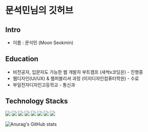 # 문석민님의 깃허브

## Intro

* 이름 : 문석민 (Moon Seokmin)


## Education

* 비전공자, 입문자도 가능한 웹 개발자 부트캠프 (새싹x코딩온) - 진행중
* 웹디자인(UI/UX) & 웹퍼블리셔 과정 (이지디자인컴퓨터학원) - 수료
* 부일전자디자인고등학교 - 통신과


## Technology Stacks
<img src="https://img.shields.io/badge/HTML-E34F26?style=flat-square&logo=html5&logoColor=white"/></a>
<img src="https://img.shields.io/badge/CSS-1572B6?style=flat-square&logo=css3&logoColor=white"/></a>
<img src="https://img.shields.io/badge/JavaScript-F7DF1E?style=flat-square&logo=javascript&logoColor=white"/></a>
<img src="https://img.shields.io/badge/React-61DAFB?style=flat-square&logo=react&logoColor=white"/></a>
<img src="https://img.shields.io/badge/Styled--Components-DB7093?style=flat-square&logo=styled-components&logoColor=white"/></a>
<img src="https://img.shields.io/badge/Puppeteer-DB7093?&style=flat-square&logo=puppeteer&logoColor=white"/></a>
<img src="https://img.shields.io/badge/Python-blue?style=flat-square&logo=python&logoColor=white"/></a>
<img src="https://img.shields.io/badge/TypeScript-blue?style=flat-square&logo=TypeScript&logoColor=white"/></a>


![Anurag's GitHub stats](https://github-readme-stats.vercel.app/api?username=msm0748&show_icons=true&theme=merko)
